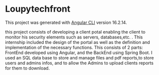 # Loupytechfront

This project was generated with [Angular CLI](https://github.com/angular/angular-cli) version 16.2.14.


this project consists of developing a client potal enabling the client to monitor his security elements such as servers, databases,etc. . 
This internship included the design of the portal as well as the definition and implementation of the necessary functions.
This consists of 2 parts: FrontEnd developed using Angular, and the BackEnd using Spring Boot. I used an SQL data base to store and manage files and pdf reports,to store users and admins infos, and to allow the Admins to upload clients reports for them to download.
